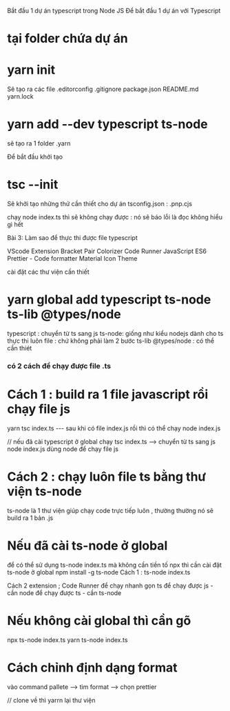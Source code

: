 

 Bắt đầu 1 dự án typescript trong Node JS
 Để bắt đầu 1 dự án với Typescript 

# tại folder chứa dự án
#   yarn init
 Sẽ tạo ra các file 
.editorconfig
.gitignore
package.json
README.md
yarn.lock

 
#  yarn add --dev typescript ts-node
sẽ tạo ra 1 folder .yarn 

 Để bắt đầu khởi tạo 

#  tsc --init
Sẽ khởi tạo những thứ cần thiết cho dự án 
tsconfig.json : 
.pnp.cjs
 



chạy node index.ts thì sẽ không chạy được : nó sẽ báo lỗi là đọc không hiểu gì hết 



Bài 3: Làm sao để thực thi được file typescript 

 VScode Extension 
 Bracket Pair Colorizer
 Code Runner
 JavaScript ES6
 Prettier - Code formatter
 Material Icon Theme

cài đặt các thư viện cần thiết 
# yarn global add typescript ts-node ts-lib @types/node

typescript : chuyển từ ts sang js
ts-node: giống như kiểu nodejs dành cho ts thực thi luôn file : chứ không phải làm 2 bước 
ts-lib @types/node : có thể cần thiét 

### có 2 cách để chạy được file .ts 

# Cách 1 : build ra 1 file javascript rồi chạy file js 
 yarn tsc index.ts
--- sau khi có file index.js rồi thì có thể chạy
 node index.js 
 
 //  nếu đã cài typescript ở global 
 chạy tsc index.ts  --> chuyển từ ts sang js
 node index.js dùng node để chạy file js

# Cách 2 : chạy luôn file ts bằng thư viện ts-node
 ts-node là 1 thư viện giúp chạy code trực tiếp luôn , thường thường nó sẽ build ra 1 bản .js

# Nếu đã cài ts-node ở global
để có thể sử dụng ts-node index.ts mà không cần tiền tố npx thì cần cài đặt ts-node ở global 
npm install -g ts-node
Cách 1 : ts-node index.ts 

Cách 2
extension ; Code Runner để chạy nhanh gọn ts
để chạy được js - cần node
để chạy được ts - cần ts-node 

# Nếu không cài global thì cần gõ 
npx ts-node index.ts 
yarn ts-node index.ts





#  Cách chỉnh định dạng format 
vào command pallete --> tìm format --> chọn prettier 






// clone về thì yarrn  lại thư viện
